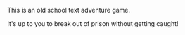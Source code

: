 This is an old school text adventure game.

It's up to you to break out of prison without getting caught!